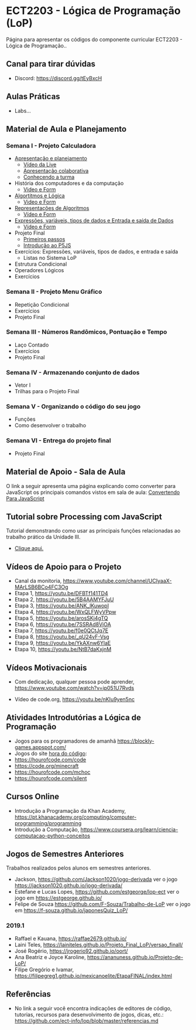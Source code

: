 # ECT2203 - Lógica de Programação (LoP)

Página para apresentar os códigos do componente curricular ECT2203 - Lógica de Programação..

## Canal para tirar dúvidas
* Discord: https://discord.gg/tEyBxcH

## Aulas Práticas

* Labs...

## Material de Aula e Planejamento 

### Semana I - Projeto Calculadora 

* [Apresentação e planejamento](https://docs.google.com/presentation/d/1X6LxT1_cNH7gtzHu4vrbiXSpCBvMINXmIshmlUrxcTg)
  * [Vídeo da Live](https://www.youtube.com/watch?v=W6yL3u0ubGM)
  * [Apresentação colaborativa](https://docs.google.com/presentation/d/1L3vZP8Wgs1cXanybuzi6ddRfbSb3R3Dx6HQriBJ-svM/edit#slide=id.g6f2b6894d4_2_0) 
  * [Conhecendo a turma](https://docs.google.com/forms/d/1RpcCRFH1KP_V6Se2SpoVKshrMu_3Q_d1N7Jsy2PMors/edit?usp=sharing)  
* História dos computadores e da computação
  * [Video e Form](https://forms.gle/EeqT5ELgnwfVmzQz5) 
* [Algortitmos e Lógica](https://docs.google.com/presentation/d/19oEvQmZQcjJ1igmTeuYchdfaiyUvLKaHN7a98feOR2M)
  * [Video e Form](https://docs.google.com/forms/d/e/1FAIpQLSdtfVZFSzo3JOChPivQxAGTtnmERzsVz4qTyJeKqNPnZ6dirw/viewform)
* [Representações de Algoritmos](https://docs.google.com/presentation/d/1o-okipfRGG-cb6zkoy40qzfA54GZ12ndGNg1F6U7iQ4/edit?usp=sharing) 
  * [Vídeo e Form](https://forms.gle/aKJLN87stNqbECia7) 
* [Expressões, variáveis, tipos de dados e Entrada e saída de Dados](https://docs.google.com/presentation/d/19zKnIfE_nd6YtAXLNktDTDnO4jvaJQ6jsFotvS3K89g/edit?usp=sharing) 
  * [Vídeo e Form](https://forms.gle/DYfQ9XWWTXcdoz3M8)
* Projeto Final
  * [Primeiros passos](https://www.youtube.com/watch?v=FPwIr9yEOrw)
  * [Introdução ao P5JS](https://forms.gle/WadDZNtfjxQRTtTk6) 
* Exercícios: Expressões, variáveis, tipos de dados, e entrada e saída
  * Listas no Sistema LoP
* Estrutura Condicional  
* Operadores Lógicos  
* Exercícios  

### Semana II - Projeto Menu Gráfico
* Repetição Condicional  
* Exercícios 
* Projeto Final 

### Semana III - Números Randômicos, Pontuação e Tempo
* Laço Contado
* Exercícios
* Projeto Final 

### Semana IV - Armazenando conjunto de dados
* Vetor I
* Trilhas para o Projeto Final 


### Semana V - Organizando o código do seu jogo
* Funções
* Como desenvolver o trabalho

### Semana VI  - Entrega do projeto final
* Projeto Final 



## Material de Apoio - Sala de Aula

O link a seguir apresenta uma página explicando como converter para JavaScript os principais comandos vistos em sala de aula: [Convertendo Para JavaScript](https://github.com/orivaldosantana/ECT2203LoP/tree/master/convertendo)

## Tutorial sobre Processing com JavaScript

Tutorial demonstrando como usar as principais funções relacionadas ao trabalho prático da Unidade III.

* [Clique aqui.](https://github.com/orivaldosantana/ECT2203LoP/tree/master/tutorial)

## Vídeos de Apoio para o Projeto
* Canal da monitoria, https://www.youtube.com/channel/UCIyaaX-MArLSB6BCo4FC3Og 
* Etapa 1, https://youtu.be/DFBTf141TD4
* Etapa 2, https://youtu.be/5B4AAMYFJuU 
* Etapa 3, https://youtu.be/ANK_lKuwopI 
* Etapa 4, https://youtu.be/WxQLFWyVPpw
* Etapa 5, https://youtu.be/arosSKj4gTQ
* Etapa 6, https://youtu.be/7SSRAd8VjOA
* Etapa 7, https://youtu.be/f0e0QCtJq7E
* Etapa 8, https://youtu.be/_qU24vF-Vsg
* Etapa 9, https://youtu.be/YkAXnw6YlaE
* Etapa 10, https://youtu.be/NtB7daKxjnM


## Vídeos Motivacionais

* Com dedicação, qualquer pessoa pode aprender, <https://www.youtube.com/watch?v=ip051U7Rvds>

* Vídeo de code.org, <https://youtu.be/nKIu9yen5nc>

## Atividades Introdutórias a Lógica de Programação

* Jogos para os programadores de amanhã <https://blockly-games.appspot.com/>  
* Jogos do site [hora do código](code.org):
 * https://hourofcode.com/code
 * https://code.org/minecraft
 * https://hourofcode.com/mchoc
 * https://hourofcode.com/silent

## Cursos Online 
* Introdução a Programação da Khan Academy, https://pt.khanacademy.org/computing/computer-programming/programming   
* Introdução a Computação, https://www.coursera.org/learn/ciencia-computacao-python-conceitos 

## Jogos de Semestres Anteriores

Trabalhos realizados pelos alunos em semestres anteriores. 

* Jackson, https://github.com/Jackson1020/jogo-derivada ver o jogo https://jackson1020.github.io/jogo-derivada/ 
* Estefane e Lucas Lopes, https://github.com/estgeorge/lop-ect ver o jogo em https://estgeorge.github.io/
* Felipe de Souza https://github.com/F-Souza/Trabalho-de-LoP ver o jogo em https://f-souza.github.io/japonesQuiz_LoP/ 

### 2019.1 
* Raffael e Kauana, https://raffae2679.github.io/
* Laini Teles, https://lainiteles.github.io/Projeto_Final_LoP/versao_finall/
* José Rogério, https://jrogerio92.github.io/oort/ 
* Ana Beatriz e Joyce Karoline, https://ananuness.github.io/Projeto-de-LoP/
* Filipe Gregório e Ivamar, https://filipegreg1.github.io/mexicanoelite/EtapaFINAL/index.html 

## Referências

* No link a seguir você encontra indicações de editores de código, tutorias, recursos para desenvolvimento de jogos, dicas,  etc.: <https://github.com/ect-info/lop/blob/master/referencias.md> 
